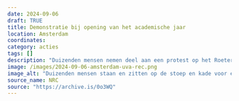 ```yaml
---
date: 2024-09-06
draft: TRUE
title: Demonstratie bij opening van het academische jaar
location: Amsterdam
coordinates: 
category: acties
tags: []
description: "Duizenden mensen nemen deel aan een protest op het Roeterseiland om tijdens de opening van het academische jaar de Universiteit van Amsterdam op te roepen de banden met de zionistische bezetting te verbreken. Mensen houden borden en spandoeken vast met teksten (in Nederlands en Engels) zoals: 'Leraren tegen genocide', 'Verbreek de banden', 'Steek geld in cultuur en onderwijs, niet in genocide en bezetting' en 'Zwijgen is medeplichtigheid, kom in verzet'."
image: /images/2024-09-06-amsterdam-uva-rec.png
image_alt: "Duizenden mensen staan en zitten op de stoep en kade voor een gebouw van met een reflecterende gevel met woorden 'Universiteit van Amsterdam'. Vele dragen Palestijnse vlaggen en keffiyeh. Vooraan in beeld staat een persoon met een spandoek met uitgestrekte armen, met daarop de tekst: 'Zwijgen is medeplichtigheid, kom in verzet', met rode, naar beneden gerichte driehoeken aan weerszijden van de tekst."
source_name: NRC
source: "https://archive.is/0o3WQ"
---
```

